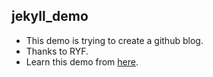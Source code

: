 ## jekyll_demo
* This demo is trying to create a github blog.
* Thanks to RYF.
* Learn this demo from [here](http://www.ruanyifeng.com/blog/2012/08/blogging_with_jekyll.html).
